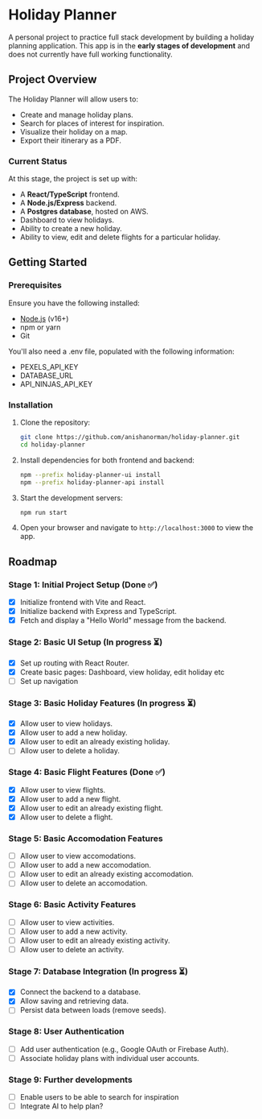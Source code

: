 # Holiday Planner

A personal project to practice full stack development by building a holiday planning application. This app is in the **early stages of development** and does not currently have full working functionality.

## Project Overview

The Holiday Planner will allow users to:

- Create and manage holiday plans.
- Search for places of interest for inspiration.
- Visualize their holiday on a map.
- Export their itinerary as a PDF.

### Current Status

At this stage, the project is set up with:

- A **React/TypeScript** frontend.
- A **Node.js/Express** backend.
- A **Postgres database**, hosted on AWS.
- Dashboard to view holidays.
- Ability to create a new holiday.
- Ability to view, edit and delete flights for a particular holiday.

## Getting Started

### Prerequisites

Ensure you have the following installed:

- [Node.js](https://nodejs.org/) (v16+)
- npm or yarn
- Git

You'll also need a .env file, populated with the following information:

- PEXELS_API_KEY
- DATABASE_URL
- API_NINJAS_API_KEY

### Installation

1. Clone the repository:
   ```bash
   git clone https://github.com/anishanorman/holiday-planner.git
   cd holiday-planner
   ```
2. Install dependencies for both frontend and backend:

   ```bash
   npm --prefix holiday-planner-ui install
   npm --prefix holiday-planner-api install
   ```

3. Start the development servers:

   ```bash
   npm run start
   ```

4. Open your browser and navigate to `http://localhost:3000` to view the app.

## Roadmap

### Stage 1: Initial Project Setup (Done ✅)

- [x] Initialize frontend with Vite and React.
- [x] Initialize backend with Express and TypeScript.
- [x] Fetch and display a "Hello World" message from the backend.

### Stage 2: Basic UI Setup (In progress ⏳)

- [x] Set up routing with React Router.
- [x] Create basic pages: Dashboard, view holiday, edit holiday etc
- [ ] Set up navigation

### Stage 3: Basic Holiday Features (In progress ⏳)

- [x] Allow user to view holidays.
- [x] Allow user to add a new holiday.
- [x] Allow user to edit an already existing holiday.
- [ ] Allow user to delete a holiday.

### Stage 4: Basic Flight Features (Done ✅)

- [x] Allow user to view flights.
- [x] Allow user to add a new flight.
- [x] Allow user to edit an already existing flight.
- [x] Allow user to delete a flight.

### Stage 5: Basic Accomodation Features

- [ ] Allow user to view accomodations.
- [ ] Allow user to add a new accomodation.
- [ ] Allow user to edit an already existing accomodation.
- [ ] Allow user to delete an accomodation.

### Stage 6: Basic Activity Features

- [ ] Allow user to view activities.
- [ ] Allow user to add a new activity.
- [ ] Allow user to edit an already existing activity.
- [ ] Allow user to delete an activity.

### Stage 7: Database Integration (In progress ⏳)

- [x] Connect the backend to a database.
- [x] Allow saving and retrieving data.
- [ ] Persist data between loads (remove seeds).

### Stage 8: User Authentication

- [ ] Add user authentication (e.g., Google OAuth or Firebase Auth).
- [ ] Associate holiday plans with individual user accounts.

### Stage 9: Further developments

- [ ] Enable users to be able to search for inspiration
- [ ] Integrate AI to help plan?